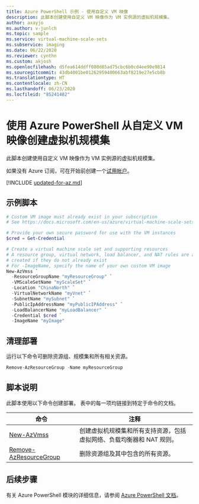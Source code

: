 ```yaml
---
title: Azure PowerShell 示例 - 使用自定义 VM 映像
description: 此脚本创建使用自定义 VM 映像作为 VM 实例源的虚拟机规模集。
author: axayjo
ms.author: v-junlch
ms.topic: sample
ms.service: virtual-machine-scale-sets
ms.subservice: imaging
ms.date: 06/22/2020
ms.reviewer: cynthn
ms.custom: akjosh
ms.openlocfilehash: d5fea614ddff080d85ad75cbc6b0cd4ee90e9814
ms.sourcegitcommit: 43db4001be01262959400663abf8219e27e5cb8b
ms.translationtype: HT
ms.contentlocale: zh-CN
ms.lasthandoff: 06/23/2020
ms.locfileid: "85241482"
---
```

# <a name="create-a-virtual-machine-scale-set-from-a-custom-vm-image-with-powershell"></a>使用 Azure PowerShell 从自定义 VM 映像创建虚拟机规模集
此脚本创建使用自定义 VM 映像作为 VM 实例源的虚拟机规模集。

如果没有 Azure 订阅，可在开始前创建一个[试用帐户](https://www.azure.cn/pricing/1rmb-trial)。

[!INCLUDE [updated-for-az.md](../../../includes/updated-for-az.md)]

## <a name="sample-script"></a>示例脚本

```powershell
# Custom VM image must already exist in your subscription
# See https://docs.microsoft.com/en-us/azure/virtual-machine-scale-sets/tutorial-use-custom-image-powershell

# Provide your own secure password for use with the VM instances
$cred = Get-Credential

# Create a virtual machine scale set and supporting resources
# A resource group, virtual network, load balancer, and NAT rules are automatically
# created if they do not already exist
# For -ImageName, specify the name of your own custom VM image
New-AzVmss `
  -ResourceGroupName "myResourceGroup" `
  -VMScaleSetName "myScaleSet" `
  -Location "ChinaNorth" `
  -VirtualNetworkName "myVnet" `
  -SubnetName "mySubnet" `
  -PublicIpAddressName "myPublicIPAddress" `
  -LoadBalancerName "myLoadBalancer" `
  -Credential $cred `
  -ImageName "myImage"
```

## <a name="clean-up-deployment"></a>清理部署
运行以下命令可删除资源组、规模集和所有相关资源。

```powershell
Remove-AzResourceGroup -Name myResourceGroup
```

## <a name="script-explanation"></a>脚本说明
此脚本使用以下命令创建部署。 表中的每一项均链接到特定于命令的文档。

| 命令 | 注释 |
|---|---|
| [New-AzVmss](https://docs.microsoft.com/powershell/module/az.compute/new-azvmss) | 创建虚拟机规模集和所有支持资源，包括虚拟网络、负载均衡器和 NAT 规则。 |
| [Remove-AzResourceGroup](https://docs.microsoft.com/powershell/module/az.resources/remove-azresourcegroup) | 删除资源组及其中包含的所有资源。 |

## <a name="next-steps"></a>后续步骤
有关 Azure PowerShell 模块的详细信息，请参阅 [Azure PowerShell 文档](https://docs.microsoft.com/powershell/azure/overview)。

